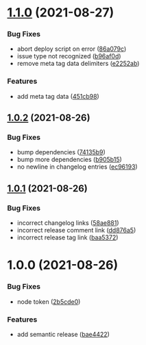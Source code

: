 # [1.1.0](https://github.com/parse-community/parse-issue-bot/compare/1.0.2...1.1.0) (2021-08-27)


### Bug Fixes

* abort deploy script on error ([86a079c](https://github.com/parse-community/parse-issue-bot/commit/86a079c2aa5f6e3f13ff90b3c5d820d30fc5672f))
* issue type not recognized ([b96af0d](https://github.com/parse-community/parse-issue-bot/commit/b96af0d41a0aef4632131e3a04784aedc20fa185))
* remove meta tag data delimiters ([e2252ab](https://github.com/parse-community/parse-issue-bot/commit/e2252abdd72b8dd17bbb39bb8d51add370e0d7d9))

### Features

* add meta tag data ([451cb98](https://github.com/parse-community/parse-issue-bot/commit/451cb98361fea22fba80668ba8da8ef99b18885b))

## [1.0.2](https://github.com/parse-community/parse-issue-bot/compare/1.0.1...1.0.2) (2021-08-26)


### Bug Fixes

* bump dependencies ([74135b9](https://github.com/parse-community/parse-issue-bot/commit/74135b9221fa0c2bc9485017ab15f9b3582f3e8b))
* bump more dependencies ([b905b15](https://github.com/parse-community/parse-issue-bot/commit/b905b15532f071eb6897f521f51c602ee31ee35b))
* no newline in changelog entries ([ec96193](https://github.com/parse-community/parse-issue-bot/commit/ec96193ce89a53ec291229011c418da3b7ce8f48))

## [1.0.1](https://github.com/parse-community/parse-issue-bot/compare/1.0.0...1.0.1) (2021-08-26)


### Bug Fixes

* incorrect changelog links ([58ae881](https://github.com/parse-community/parse-issue-bot/commit/58ae881e2c522d463c64816f1c359383390cd6ee))
* incorrect release comment link ([dd876a5](https://github.com/parse-community/parse-issue-bot/commit/dd876a5dd89fe2b9fcd542130752db9fa5425c8d))
* incorrect release tag link ([baa5372](https://github.com/parse-community/parse-issue-bot/commit/baa5372ef62febccba04ddfdd05029dcd7c2cbbe))

# 1.0.0 (2021-08-26)


### Bug Fixes

* node token ([2b5cde0](https://github.com/parse-community/parse-issue-bot/commit/2b5cde08247a7a2c14ba9c8ae3da6983012d93ba))
### Features

* add semantic release ([bae4422](https://github.com/parse-community/parse-issue-bot/commit/bae44223c3b241c75408b68e2e81bda2d40d0c07))
